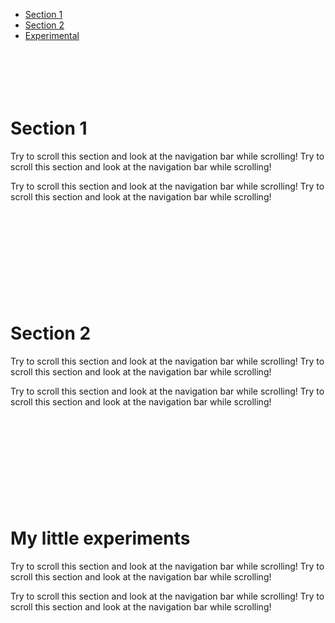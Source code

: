 <html>
<head>
	<meta charset="utf-8">
	<meta name="viewport" content="width=device-width, initial-scale=1">
	<title>
		Homepage
	</title>
	<link rel="stylesheet" href="https://maxcdn.bootstrapcdn.com/bootstrap/4.4.1/css/bootstrap.min.css">
	<script src="https://ajax.googleapis.com/ajax/libs/jquery/3.5.1/jquery.min.js"></script>
 	<script src="https://cdnjs.cloudflare.com/ajax/libs/popper.js/1.16.0/umd/popper.min.js"></script>
  	<script src="https://maxcdn.bootstrapcdn.com/bootstrap/4.4.1/js/bootstrap.min.js"></script>
</head>
<body data-spy="scroll" data-target=".navbar" data-offset="50">

<nav class="navbar navbar-expand-sm bg-dark navbar-dark fixed-top">  
  <ul class="navbar-nav">
    <li class="nav-item">
      <a class="nav-link" href="#section1">Section 1</a>
    </li>
    <li class="nav-item">
      <a class="nav-link" href="#section2">Section 2</a>
    </li>
    <li class="nav-item">
      <a class="nav-link" href="\experimental">Experimental</a>
    </li>
    <!-- <li class="nav-item dropdown">
      <a class="nav-link dropdown-toggle" href="#" id="navbardrop" data-toggle="dropdown">
        Section 4
      </a>
      <div class="dropdown-menu">
        <a class="dropdown-item" href="#section41">Link 1</a>
        <a class="dropdown-item" href="#section42">Link 2</a>
      </div> -->
    </li>
  </ul>
</nav>

<div id="section1" class="container-fluid bg-success" style="padding-top:70px;padding-bottom:70px">
  <h1>Section 1</h1>
  <p>Try to scroll this section and look at the navigation bar while scrolling! Try to scroll this section and look at the navigation bar while scrolling!</p>
  <p>Try to scroll this section and look at the navigation bar while scrolling! Try to scroll this section and look at the navigation bar while scrolling!</p>
</div>
<div id="section2" class="container-fluid bg-warning" style="padding-top:70px;padding-bottom:70px">
  <h1>Section 2</h1>
  <p>Try to scroll this section and look at the navigation bar while scrolling! Try to scroll this section and look at the navigation bar while scrolling!</p>
  <p>Try to scroll this section and look at the navigation bar while scrolling! Try to scroll this section and look at the navigation bar while scrolling!</p>
</div>
<div id="experimental" class="container-fluid bg-secondary" style="padding-top:70px;padding-bottom:70px">
  <h1>My little experiments</h1>
  <p>Try to scroll this section and look at the navigation bar while scrolling! Try to scroll this section and look at the navigation bar while scrolling!</p>
  <p>Try to scroll this section and look at the navigation bar while scrolling! Try to scroll this section and look at the navigation bar while scrolling!</p>
</div>
<!-- <div id="section41" class="container-fluid bg-danger" style="padding-top:70px;padding-bottom:70px">
  <h1>Section 4 Submenu 1</h1>
  <p>Try to scroll this section and look at the navigation bar while scrolling! Try to scroll this section and look at the navigation bar while scrolling!</p>
  <p>Try to scroll this section and look at the navigation bar while scrolling! Try to scroll this section and look at the navigation bar while scrolling!</p>
</div>
<div id="section42" class="container-fluid bg-info" style="padding-top:70px;padding-bottom:70px">
  <h1>Section 4 Submenu 2</h1>
  <p>Try to scroll this section and look at the navigation bar while scrolling! Try to scroll this section and look at the navigation bar while scrolling!</p>
  <p>Try to scroll this section and look at the navigation bar while scrolling! Try to scroll this section and look at the navigation bar while scrolling!</p> -->
</div>

</body>
</html>
